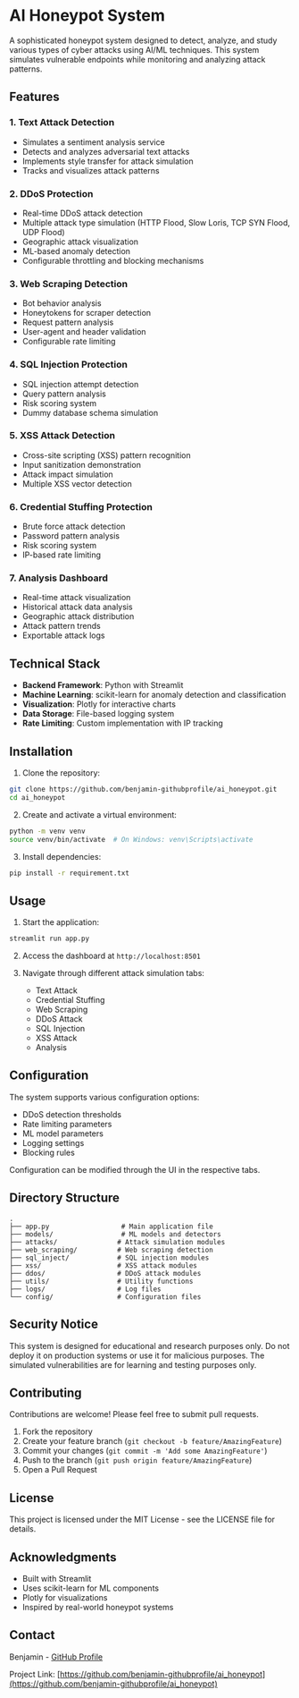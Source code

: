 # AI Honeypot System

A sophisticated honeypot system designed to detect, analyze, and study various types of cyber attacks using AI/ML techniques. This system simulates vulnerable endpoints while monitoring and analyzing attack patterns.

## Features

### 1. Text Attack Detection
- Simulates a sentiment analysis service
- Detects and analyzes adversarial text attacks
- Implements style transfer for attack simulation
- Tracks and visualizes attack patterns

### 2. DDoS Protection
- Real-time DDoS attack detection
- Multiple attack type simulation (HTTP Flood, Slow Loris, TCP SYN Flood, UDP Flood)
- Geographic attack visualization
- ML-based anomaly detection
- Configurable throttling and blocking mechanisms

### 3. Web Scraping Detection
- Bot behavior analysis
- Honeytokens for scraper detection
- Request pattern analysis
- User-agent and header validation
- Configurable rate limiting

### 4. SQL Injection Protection
- SQL injection attempt detection
- Query pattern analysis
- Risk scoring system
- Dummy database schema simulation

### 5. XSS Attack Detection
- Cross-site scripting (XSS) pattern recognition
- Input sanitization demonstration
- Attack impact simulation
- Multiple XSS vector detection

### 6. Credential Stuffing Protection
- Brute force attack detection
- Password pattern analysis
- Risk scoring system
- IP-based rate limiting

### 7. Analysis Dashboard
- Real-time attack visualization
- Historical attack data analysis
- Geographic attack distribution
- Attack pattern trends
- Exportable attack logs

## Technical Stack

- **Backend Framework**: Python with Streamlit
- **Machine Learning**: scikit-learn for anomaly detection and classification
- **Visualization**: Plotly for interactive charts
- **Data Storage**: File-based logging system
- **Rate Limiting**: Custom implementation with IP tracking

## Installation

1. Clone the repository:
```bash
git clone https://github.com/benjamin-githubprofile/ai_honeypot.git
cd ai_honeypot
```

2. Create and activate a virtual environment:
```bash
python -m venv venv
source venv/bin/activate  # On Windows: venv\Scripts\activate
```

3. Install dependencies:
```bash
pip install -r requirement.txt
```

## Usage

1. Start the application:
```bash
streamlit run app.py
```

2. Access the dashboard at `http://localhost:8501`

3. Navigate through different attack simulation tabs:
   - Text Attack
   - Credential Stuffing
   - Web Scraping
   - DDoS Attack
   - SQL Injection
   - XSS Attack
   - Analysis

## Configuration

The system supports various configuration options:

- DDoS detection thresholds
- Rate limiting parameters
- ML model parameters
- Logging settings
- Blocking rules

Configuration can be modified through the UI in the respective tabs.

## Directory Structure

```
.
├── app.py                  # Main application file
├── models/                 # ML models and detectors
├── attacks/               # Attack simulation modules
├── web_scraping/          # Web scraping detection
├── sql_inject/            # SQL injection modules
├── xss/                   # XSS attack modules
├── ddos/                  # DDoS attack modules
├── utils/                 # Utility functions
├── logs/                  # Log files
└── config/                # Configuration files
```

## Security Notice

This system is designed for educational and research purposes only. Do not deploy it on production systems or use it for malicious purposes. The simulated vulnerabilities are for learning and testing purposes only.

## Contributing

Contributions are welcome! Please feel free to submit pull requests.

1. Fork the repository
2. Create your feature branch (`git checkout -b feature/AmazingFeature`)
3. Commit your changes (`git commit -m 'Add some AmazingFeature'`)
4. Push to the branch (`git push origin feature/AmazingFeature`)
5. Open a Pull Request

## License

This project is licensed under the MIT License - see the LICENSE file for details.

## Acknowledgments

- Built with Streamlit
- Uses scikit-learn for ML components
- Plotly for visualizations
- Inspired by real-world honeypot systems

## Contact

Benjamin - [GitHub Profile](https://github.com/benjamin-githubprofile)

Project Link: [https://github.com/benjamin-githubprofile/ai_honeypot](https://github.com/benjamin-githubprofile/ai_honeypot)
